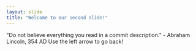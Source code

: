 ```yaml
---
layout: slide
title: "Welcome to our second slide!"
---
```

"Do not believe everything you read in a commit description." - Abraham Lincoln, 354 AD
Use the left arrow to go back!
